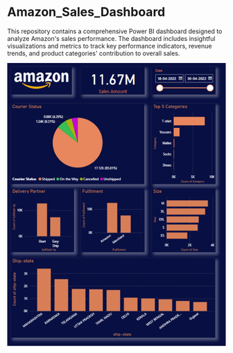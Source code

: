 # Amazon_Sales_Dashboard
This repository contains a comprehensive Power BI dashboard designed to analyze Amazon's sales performance. The dashboard includes insightful visualizations and metrics to track key performance indicators, revenue trends, and product categories' contribution to overall sales.

![image alt](https://github.com/ArunRoshan123/Amazon_Sales_Dashboard/blob/3e87ae7999db1dca242df2dee05a06ffaf10cd69/Dashboard)

